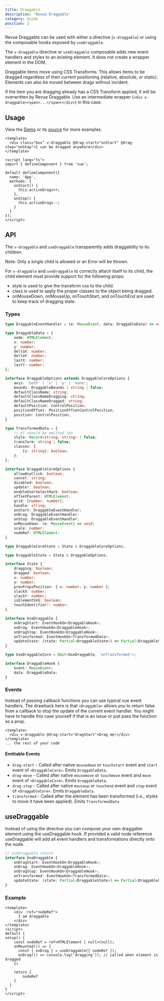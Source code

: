 ```yaml
---
title: Draggable
description: 'Revue Draggable'
category: Guide
position: 2
---
```


Revue Draggable can be used with either a directive (`v-draggable`) or using the
composable hooks exposed by `useDraggable`.

The `v-draggable` directive or `useDraggable` composable adds new event handlers and styles to an existing element. 
It does not create a wrapper element in the DOM.

Draggable items move using CSS Transforms.
This allows items to be dragged regardless of their current positioning (relative, absolute, or static). 
Elements can also be moved between drags without incident.

If the item you are dragging already has a CSS Transform applied, it will be overwritten by Revue Draggable. 
Use an intermediate wrapper (`<div v-draggable><span>...</span></div>`) in this case.

## Usage

View the [Demo](https://revue-draggable.vercel.app/) or its [source](https://github.com/bcakmakoglu/revue-draggable/blob/master/example/App.vue) for more examples.

```vue {}[App.vue]
<template>
  <div class="box" v-draggable @drag-start="onStart" @drag-stop="onStop">I can be dragged anywhere</div>
</template>

<script lang="ts">
import { defineComponent } from 'vue';

default defineComponent({
  name: 'App',
  methods: {
    onStart() {
      this.activeDrags++;
    },
    onStop() {
      this.activeDrags--;
    }
  }
});
</script>
```

## API

The `v-draggable` and `useDraggable` transparently adds draggability to its children.

Note: Only a single child is allowed or an Error will be thrown.

For `v-draggable` and `useDraggable` to correctly attach itself to its child, the child element must provide support for the following props:

  * style is used to give the transform css to the child.
  * class is used to apply the proper classes to the object being dragged. 
  * onMouseDown, onMouseUp, onTouchStart, and onTouchEnd are used to keep track of dragging state.

### Types

```ts
type DraggableEventHandler = (e: MouseEvent, data: DraggableData) => void | false;

type DraggableData = {
    node: HTMLElement;
    x: number;
    y: number;
    deltaX: number;
    deltaY: number;
    lastX: number;
    lastY: number;
};

interface DraggableOptions extends DraggableCoreOptions {
    axis: 'both' | 'x' | 'y' | 'none';
    bounds: DraggableBounds | string | false;
    defaultClassName: string;
    defaultClassNameDragging: string;
    defaultClassNameDragged: string;
    defaultPosition: ControlPosition;
    positionOffset: PositionOffsetControlPosition;
    position: ControlPosition;
}

type TransformedData = {
    // el should be emitted too
    style: Record<string, string> | false;
    transform: string | false;
    classes: {
        [x: string]: boolean;
    };
};

interface DraggableCoreOptions {
    allowAnyClick: boolean;
    cancel: string;
    disabled: boolean;
    update?: boolean;
    enableUserSelectHack: boolean;
    offsetParent: HTMLElement;
    grid: [number, number];
    handle: string;
    onStart: DraggableEventHandler;
    onDrag: DraggableEventHandler;
    onStop: DraggableEventHandler;
    onMouseDown: (e: MouseEvent) => void;
    scale: number;
    nodeRef: HTMLElement;
}

type DraggableCoreState = State & DraggableCoreOptions;

type DraggableState = State & DraggableOptions;

interface State {
    dragging: boolean;
    dragged: boolean;
    x: number;
    y: number;
    prevPropsPosition: { x: number; y: number };
    slackX: number;
    slackY: number;
    isElementSVG: boolean;
    touchIdentifier?: number;
}

interface UseDraggable {
    onDragStart: EventHookOn<DraggableHook>;
    onDrag: EventHookOn<DraggableHook>;
    onDragStop: EventHookOn<DraggableHook>;
    onTransformed: EventHookOn<TransformedData>;
    updateState: (state: Partial<DraggableState>) => Partial<DraggableState> | void;
}

type UseDraggableCore = Omit<UseDraggable, 'onTransformed'>;

interface DraggableHook {
    event: MouseEvent;
    data: DraggableData;
}
```

### Events

Instead of passing callback functions you can use typical vue event handlers.
The drawback here is that `<Draggable>` allows you to return false from a callback to stop the update of the current event handler.
You might have to handle this case yourself if that is an issue or just pass the function as a prop.

```vue
<template>
  <div v-draggable @drag-start="dragStart">Drag me!</div>
</template>
... the rest of your code

```

#### Emittable Events

* `drag-start` - Called after native `mousedown` or `touchstart` event and `start` event of `<DraggableCore>`. Emits `DraggableData`.
* `drag-move` - Called after native `mousemove` or `touchmove` event and `move` event of `<DraggableCore>`. Emits `DraggableData`.
* `drag-stop` - Called after native `mouseup` or `touchend` event and `stop` event of `<DraggableCore>`. Emits `DraggableData`.
* `transformed` - Called after the element has been transformed (i.e., styles to move it have been applied). Emits `TransformedData`

## useDraggable

Instead of using the directive you can compose your own 
draggable element using the useDraggable hook.
If provided a valid node reference useDraggable will add all event handlers and
transformations directly onto the node.
```ts
// useDraggable return
interface UseDraggable {
    onDragStart: EventHookOn<DraggableHook>;
    onDrag: EventHookOn<DraggableHook>;
    onDragStop: EventHookOn<DraggableHook>;
    onTransformed: EventHookOn<TransformedData>;
    updateState: (state: Partial<DraggableState>) => Partial<DraggableState> | void;
}
```

### Example

```vue {}[DraggableElement.vue]
<template>
    <div :ref="nodeRef">
      I am draggable
    </div>
</template>
<script>
default {
setup() {
    const nodeRef = ref<HTMLElement | null>(null);
    onMounted(() => {
      const { onDrag } = useDraggable({ nodeRef });
      onDrag(() => console.log('dragging')); // called when element is dragged
    })
    
    return {
        nodeRef
    }
  }
}
</script>
```
